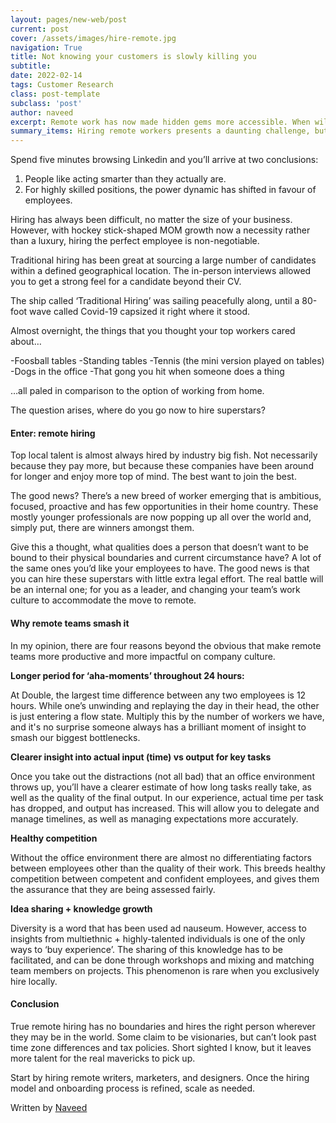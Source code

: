 ```yaml
---
layout: pages/new-web/post
current: post
cover: /assets/images/hire-remote.jpg
navigation: True
title: Not knowing your customers is slowly killing you
subtitle:
date: 2022-02-14
tags: Customer Research
class: post-template
subclass: 'post'
author: naveed
excerpt: Remote work has now made hidden gems more accessible. When will you take advantage?
summary_items: Hiring remote workers presents a daunting challenge, but the pay-offs are massive.
---
```


Spend five minutes browsing Linkedin and you’ll arrive at two conclusions:

1. People like acting smarter than they actually are.
2. For highly skilled positions, the power dynamic has shifted in favour of employees.

Hiring has always been difficult, no matter the size of your business. However, with hockey stick-shaped MOM growth now a necessity rather than a luxury, hiring the perfect employee is non-negotiable.

Traditional hiring has been great at sourcing a large number of candidates within a defined geographical location. The in-person interviews allowed you to get a strong feel for a candidate beyond their CV.

The ship called ‘Traditional Hiring’ was sailing peacefully along, until a 80-foot wave called Covid-19 capsized it right where it stood.

Almost overnight, the things that you thought your top workers cared about…

-Foosball tables
-Standing tables
-Tennis (the mini version played on tables)
-Dogs in the office
-That gong you hit when someone does a thing

…all paled in comparison to the option of working from home.

The question arises, where do you go now to hire superstars?

#### **Enter: remote hiring**

Top local talent is almost always hired by industry big fish. Not necessarily because they pay more, but because these companies have been around for longer and enjoy more top of mind. The best want to join the best.

The good news? There’s a new breed of worker emerging that is ambitious, focused, proactive and has few opportunities in their home country. These mostly younger professionals are now popping up all over the world and, simply put, there are winners amongst them.

Give this a thought, what qualities does a person that doesn’t want to be bound to their physical boundaries and current circumstance have? A lot of the same ones you’d like your employees to have. 
The good news is that you can hire these superstars with little extra legal effort. The real battle will be an internal one; for you as a leader, and changing your team’s work culture to accommodate the move to remote. 

#### **Why remote teams smash it**

In my opinion, there are four reasons beyond the obvious that make remote teams more productive and more impactful on company culture.

**Longer period for ‘aha-moments’ throughout 24 hours:**

At Double, the largest time difference between any two employees is 12 hours. While one’s unwinding and replaying the day in their head, the other is just entering a flow state. Multiply this by the number of workers we have, and it's no surprise someone always has a brilliant moment of insight to smash our biggest bottlenecks. 

**Clearer insight into actual input (time) vs output for key tasks**

Once you take out the distractions (not all bad) that an office environment throws up, you’ll have a clearer estimate of how long tasks really take, as well as the quality of the final output. In our experience, actual time per task has dropped, and output has increased. This will allow you to delegate and manage timelines, as well as managing expectations more accurately.

**Healthy competition**

Without the office environment there are almost no differentiating factors between employees other than the quality of their work. This breeds healthy competition between competent and confident employees, and gives them the assurance that they are being assessed fairly.

**Idea sharing + knowledge growth**

Diversity is a word that has been used ad nauseum. However, access to insights from multiethnic + highly-talented individuals is one of the only ways to ‘buy experience’. The sharing of this knowledge has to be facilitated, and can be done through workshops and mixing and matching team members on projects. This phenomenon is rare when you exclusively hire locally.

#### **Conclusion**

True remote hiring has no boundaries and hires the right person wherever they may be in the world. Some claim to be visionaries, but can’t look past time zone differences and tax policies. Short sighted I know, but it leaves more talent for the real mavericks to pick up.

Start by hiring remote writers, marketers, and designers. Once the hiring model and onboarding process is refined, scale as needed.

Written by [Naveed](https://www.linkedin.com/in/naveed-tariq/)